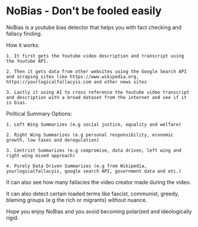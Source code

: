 # NoBias - Don't be fooled easily

NoBias is a youtube bias detector that helps you with fact checking and fallacy finding.

How it works:
  
    1. It first gets the Youtube video description and transcript using the Youtube API.
     
    2. Then it gets data from other websites using the Google Search API and scraping sites like https://www.wikipedia.org, https://yourlogicalfallacyis.com and other news sites
     
    3. Lastly it using AI to cross reference the Youtube video transcript and description with a broad dataset from the internet and see if it is bias.

Political Summary Options:
  
    1. Left Wing Summarizes (e.g social justice, equality and welfare)
  
    2. Right Wing Summarizes (e.g personal responsibility, economic growth, low taxes and deregulation)
  
    3. Centrist Summarizes (e.g compromise, data driven, left wing and right wing mixed approach)
     
    4. Purely Data Driven Summarizes (e.g from Wikipedia, yourlogicalfallacyis, google search API, government data and etc.)

It can also see how many fallacies the video creator made during the video.

It can also detect certain loaded terms like fascist, communist, greedy, blaming groups (e.g the rich or migrants) without nuance.

Hope you enjoy NoBias and you avoid becoming polarized and ideologically rigid.
